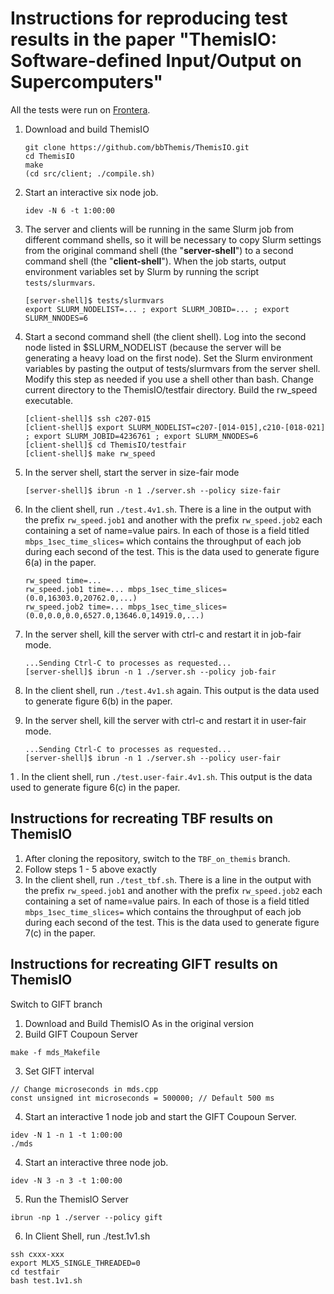 # Instructions for reproducing test results in the paper "ThemisIO: Software-defined Input/Output on Supercomputers"

All the tests were run on [Frontera](https://www.tacc.utexas.edu/systems/frontera).

1. Download and build ThemisIO 
    ```
    git clone https://github.com/bbThemis/ThemisIO.git
    cd ThemisIO
    make
    (cd src/client; ./compile.sh)
    ```
1. Start an interactive six node job.
    ```
    idev -N 6 -t 1:00:00
    ```
1. The server and clients will be running in the same Slurm job from different command shells,
so it will be necessary to copy Slurm settings from the original command shell (the "**server-shell**") to a second command shell (the "**client-shell**").
When the job starts, output environment variables set by Slurm by running the script `tests/slurmvars`.
    ```
    [server-shell]$ tests/slurmvars
    export SLURM_NODELIST=... ; export SLURM_JOBID=... ; export SLURM_NNODES=6
    ```

1. Start a second command shell (the client shell). Log into the second node listed in $SLURM_NODELIST 
(because the server will be generating a heavy load on the first node).
Set the Slurm environment variables by pasting the output of tests/slurmvars from the server shell.
Modify this step as needed if you use a shell other than bash.
Change current directory to the ThemisIO/testfair directory.
Build the rw_speed executable.
    ```
    [client-shell]$ ssh c207-015
    [client-shell]$ export SLURM_NODELIST=c207-[014-015],c210-[018-021] ; export SLURM_JOBID=4236761 ; export SLURM_NNODES=6
    [client-shell]$ cd ThemisIO/testfair
    [client-shell]$ make rw_speed
    ```

1. In the server shell, start the server in size-fair mode
    ```
    [server-shell]$ ibrun -n 1 ./server.sh --policy size-fair
    ```
    
1. In the client shell, run `./test.4v1.sh`.  There is a line in the output with the prefix `rw_speed.job1` and
another with the prefix `rw_speed.job2` each containing a set of name=value pairs. 
In each of those is a field titled `mbps_1sec_time_slices=` which contains the
throughput of each job during each second of the test. This is the data used to generate figure 6(a) in the paper.
    ```
    rw_speed time=...
    rw_speed.job1 time=... mbps_1sec_time_slices=(0.0,16303.0,20762.0,...)
    rw_speed.job2 time=... mbps_1sec_time_slices=(0.0,0.0,0.0,6527.0,13646.0,14919.0,...)
    ```

1. In the server shell, kill the server with ctrl-c and restart it in job-fair mode.
    ```
    ...Sending Ctrl-C to processes as requested...
    [server-shell]$ ibrun -n 1 ./server.sh --policy job-fair
    ```
1. In the client shell, run `./test.4v1.sh` again. This output is the data used to generate figure 6(b) in the paper.
1. In the server shell, kill the server with ctrl-c and restart it in user-fair mode.
    ```
    ...Sending Ctrl-C to processes as requested...
    [server-shell]$ ibrun -n 1 ./server.sh --policy user-fair
    ```
1 . In the client shell, run `./test.user-fair.4v1.sh`. This output is the data used to generate figure 6(c) in the paper.

## Instructions for recreating TBF results on ThemisIO

1. After cloning the repository, switch to the `TBF_on_themis` branch. 
2. Follow steps 1 - 5 above exactly
3. In the client shell, run `./test_tbf.sh`.  There is a line in the output with the prefix `rw_speed.job1` and
   another with the prefix `rw_speed.job2` each containing a set of name=value pairs. 
   In each of those is a field titled `mbps_1sec_time_slices=` which contains the
   throughput of each job during each second of the test. This is the data used to generate figure 7(c) in the paper.


## Instructions for recreating GIFT results on ThemisIO
Switch to GIFT branch
1. Download and Build ThemisIO As in the original version
2. Build GIFT Coupoun Server
```
make -f mds_Makefile
```
3. Set GIFT interval
```
// Change microseconds in mds.cpp
const unsigned int microseconds = 500000; // Default 500 ms
```
4. Start an interactive 1 node job and start the GIFT Coupoun Server.
```
idev -N 1 -n 1 -t 1:00:00
./mds
```
4. Start an interactive three node job.
```
idev -N 3 -n 3 -t 1:00:00
```
5. Run the ThemisIO Server
```
ibrun -np 1 ./server --policy gift
```
6. In Client Shell, run ./test.1v1.sh
```
ssh cxxx-xxx
export MLX5_SINGLE_THREADED=0
cd testfair
bash test.1v1.sh
```
